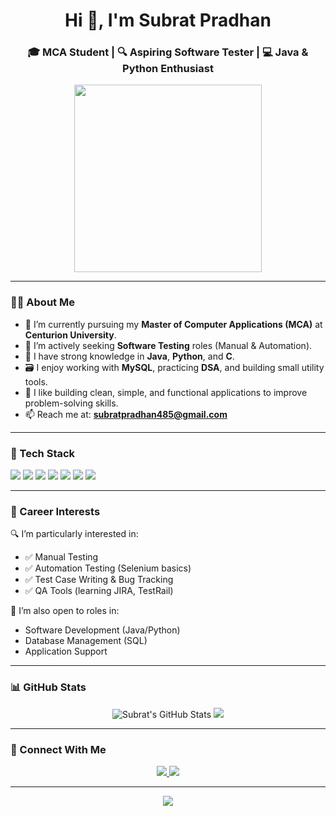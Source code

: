 <h1 align="center">Hi 👋, I'm Subrat Pradhan</h1>
<h3 align="center">🎓 MCA Student | 🔍 Aspiring Software Tester | 💻 Java & Python Enthusiast</h3>

<p align="center">
  <img src="https://media.giphy.com/media/qgQUggAC3Pfv687qPC/giphy.gif" width="300">
</p>

---

### 👨‍🎓 About Me

- 🏫 I’m currently pursuing my **Master of Computer Applications (MCA)** at **Centurion University**.
- 💼 I’m actively seeking **Software Testing** roles (Manual & Automation).
- 🧠 I have strong knowledge in **Java**, **Python**, and **C**.
- 🗃️ I enjoy working with **MySQL**, practicing **DSA**, and building small utility tools.
- 🚀 I like building clean, simple, and functional applications to improve problem-solving skills.
- 📫 Reach me at: **subratpradhan485@gmail.com**

---

### 🧰 Tech Stack

<p>
  <img src="https://img.shields.io/badge/Java-%23ED8B00.svg?style=for-the-badge&logo=java&logoColor=white" />
  <img src="https://img.shields.io/badge/Python-%2314354C.svg?style=for-the-badge&logo=python&logoColor=white" />
  <img src="https://img.shields.io/badge/C-%2300599C.svg?style=for-the-badge&logo=c&logoColor=white" />
  <img src="https://img.shields.io/badge/MySQL-%2300f.svg?style=for-the-badge&logo=mysql&logoColor=white" />
  <img src="https://img.shields.io/badge/Data%20Structures%20%26%20Algorithms-blueviolet?style=for-the-badge" />
  <img src="https://img.shields.io/badge/Git-%23F05033.svg?style=for-the-badge&logo=git&logoColor=white" />
  <img src="https://img.shields.io/badge/Eclipse-2C2255?style=for-the-badge&logo=eclipse-ide&logoColor=white" />
</p>

---

### 💼 Career Interests

🔍 I’m particularly interested in:
- ✅ Manual Testing
- ✅ Automation Testing (Selenium basics)
- ✅ Test Case Writing & Bug Tracking
- ✅ QA Tools (learning JIRA, TestRail)

📌 I’m also open to roles in:
- Software Development (Java/Python)
- Database Management (SQL)
- Application Support

---

### 📊 GitHub Stats

<p align="center">
  <img src="https://github-readme-stats.vercel.app/api?username=subrat398&show_icons=true&theme=tokyonight" alt="Subrat's GitHub Stats" />
  <img src="https://github-readme-stats.vercel.app/api/top-langs/?username=subrat398&layout=compact&theme=tokyonight" />
</p>





---

### 🔗 Connect With Me

<p align="center">
  <a href="https://www.linkedin.com/in/subrat-pradhan-93b59635a" target="_blank">
    <img src="https://img.shields.io/badge/LinkedIn-blue?style=for-the-badge&logo=linkedin&logoColor=white" />
  </a>
  <a href="mailto:subratpradhan5@gmail.com">
    <img src="https://img.shields.io/badge/Email-D14836?style=for-the-badge&logo=gmail&logoColor=white" />
  </a>
</p>

---

<p align="center">
  <img src="https://readme-typing-svg.demolab.com?font=Fira+Code&size=24&duration=3000&pause=1000&color=2E8B57&center=true&vCenter=true&width=440&lines=Aspiring+Software+Tester.;Focused+on+Learning+Everyday.;Let%27s+Connect+and+Grow!" />
</p>
